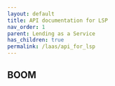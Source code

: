 ```yaml
---
layout: default
title: API documentation for LSP
nav_order: 1
parent: Lending as a Service
has_children: true
permalink: /laas/api_for_lsp
---
```


## BOOM